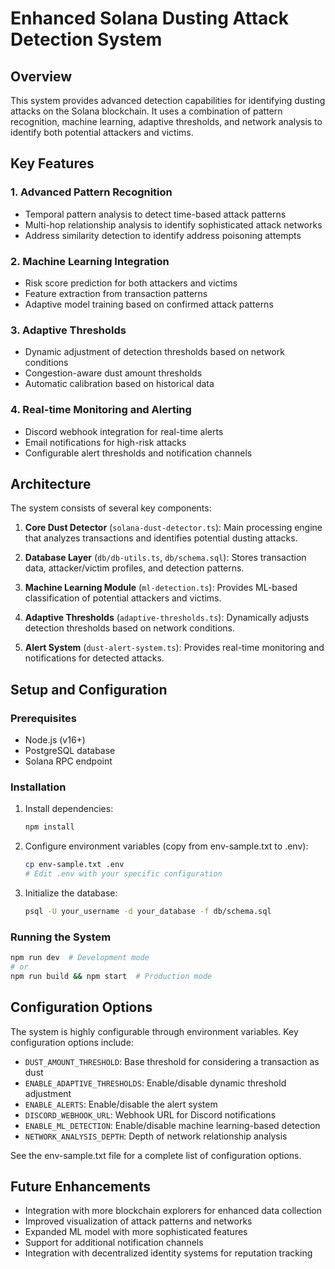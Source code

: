 # Enhanced Solana Dusting Attack Detection System

## Overview

This system provides advanced detection capabilities for identifying dusting attacks on the Solana blockchain. It uses a combination of pattern recognition, machine learning, adaptive thresholds, and network analysis to identify both potential attackers and victims.

## Key Features

### 1. Advanced Pattern Recognition
- Temporal pattern analysis to detect time-based attack patterns
- Multi-hop relationship analysis to identify sophisticated attack networks
- Address similarity detection to identify address poisoning attempts

### 2. Machine Learning Integration
- Risk score prediction for both attackers and victims
- Feature extraction from transaction patterns
- Adaptive model training based on confirmed attack patterns

### 3. Adaptive Thresholds
- Dynamic adjustment of detection thresholds based on network conditions
- Congestion-aware dust amount thresholds
- Automatic calibration based on historical data

### 4. Real-time Monitoring and Alerting
- Discord webhook integration for real-time alerts
- Email notifications for high-risk attacks
- Configurable alert thresholds and notification channels

## Architecture

The system consists of several key components:

1. **Core Dust Detector** (`solana-dust-detector.ts`): Main processing engine that analyzes transactions and identifies potential dusting attacks.

2. **Database Layer** (`db/db-utils.ts`, `db/schema.sql`): Stores transaction data, attacker/victim profiles, and detection patterns.

3. **Machine Learning Module** (`ml-detection.ts`): Provides ML-based classification of potential attackers and victims.

4. **Adaptive Thresholds** (`adaptive-thresholds.ts`): Dynamically adjusts detection thresholds based on network conditions.

5. **Alert System** (`dust-alert-system.ts`): Provides real-time monitoring and notifications for detected attacks.

## Setup and Configuration

### Prerequisites
- Node.js (v16+)
- PostgreSQL database
- Solana RPC endpoint

### Installation

1. Install dependencies:
   ```bash
   npm install
   ```

2. Configure environment variables (copy from env-sample.txt to .env):
   ```bash
   cp env-sample.txt .env
   # Edit .env with your specific configuration
   ```

3. Initialize the database:
   ```bash
   psql -U your_username -d your_database -f db/schema.sql
   ```

### Running the System

```bash
npm run dev  # Development mode
# or
npm run build && npm start  # Production mode
```

## Configuration Options

The system is highly configurable through environment variables. Key configuration options include:

- `DUST_AMOUNT_THRESHOLD`: Base threshold for considering a transaction as dust
- `ENABLE_ADAPTIVE_THRESHOLDS`: Enable/disable dynamic threshold adjustment
- `ENABLE_ALERTS`: Enable/disable the alert system
- `DISCORD_WEBHOOK_URL`: Webhook URL for Discord notifications
- `ENABLE_ML_DETECTION`: Enable/disable machine learning-based detection
- `NETWORK_ANALYSIS_DEPTH`: Depth of network relationship analysis

See the env-sample.txt file for a complete list of configuration options.

## Future Enhancements

- Integration with more blockchain explorers for enhanced data collection
- Improved visualization of attack patterns and networks
- Expanded ML model with more sophisticated features
- Support for additional notification channels
- Integration with decentralized identity systems for reputation tracking
